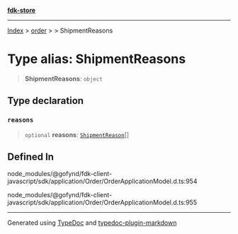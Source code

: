 [**fdk-store**](../../../README.md)
***

[Index](../../../API.md) > [order](../../README.md) > [<internal>](../README.md) > ShipmentReasons

# Type alias: ShipmentReasons

> **ShipmentReasons**: `object`

## Type declaration

### `reasons`

> `optional` **reasons**: [`ShipmentReason`](type-alias.ShipmentReason.md)[]

## Defined In

node\_modules/@gofynd/fdk-client-javascript/sdk/application/Order/OrderApplicationModel.d.ts:954

node\_modules/@gofynd/fdk-client-javascript/sdk/application/Order/OrderApplicationModel.d.ts:955

***
Generated using [TypeDoc](https://typedoc.org/) and [typedoc-plugin-markdown](https://www.npmjs.com/package/typedoc-plugin-markdown)
